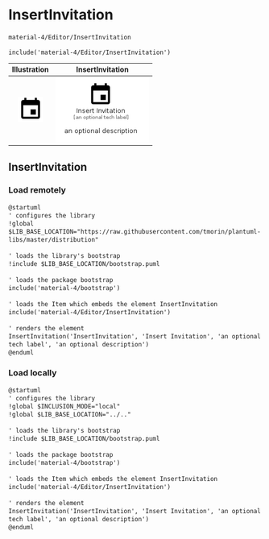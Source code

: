 # InsertInvitation


```text
material-4/Editor/InsertInvitation
```

```text
include('material-4/Editor/InsertInvitation')
```



| Illustration | InsertInvitation |
| :---: | :---: |
| ![illustration for Illustration](../../material-4/Editor/InsertInvitation.png) | ![illustration for InsertInvitation](../../material-4/Editor/InsertInvitation.Local.png) |




## InsertInvitation

### Load remotely
```plantuml
@startuml
' configures the library
!global $LIB_BASE_LOCATION="https://raw.githubusercontent.com/tmorin/plantuml-libs/master/distribution"

' loads the library's bootstrap
!include $LIB_BASE_LOCATION/bootstrap.puml

' loads the package bootstrap
include('material-4/bootstrap')

' loads the Item which embeds the element InsertInvitation
include('material-4/Editor/InsertInvitation')

' renders the element
InsertInvitation('InsertInvitation', 'Insert Invitation', 'an optional tech label', 'an optional description')
@enduml
```

### Load locally
```plantuml
@startuml
' configures the library
!global $INCLUSION_MODE="local"
!global $LIB_BASE_LOCATION="../.."

' loads the library's bootstrap
!include $LIB_BASE_LOCATION/bootstrap.puml

' loads the package bootstrap
include('material-4/bootstrap')

' loads the Item which embeds the element InsertInvitation
include('material-4/Editor/InsertInvitation')

' renders the element
InsertInvitation('InsertInvitation', 'Insert Invitation', 'an optional tech label', 'an optional description')
@enduml
```

